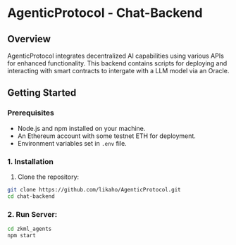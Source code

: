 # AgenticProtocol - Chat-Backend

## Overview

AgenticProtocol integrates decentralized AI capabilities using various APIs for enhanced functionality. This backend contains scripts for deploying and interacting with smart contracts to intergate with a LLM model via an Oracle.

## Getting Started

### Prerequisites

- Node.js and npm installed on your machine.
- An Ethereum account with some testnet ETH for deployment.
- Environment variables set in `.env` file.

### 1. Installation

1. Clone the repository:

```bash
git clone https://github.com/likaho/AgenticProtocol.git
cd chat-backend
```

### 2. Run Server:

```bash
cd zkml_agents
npm start
```


